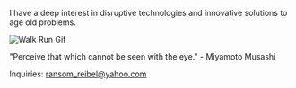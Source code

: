 I have a deep interest in disruptive technologies and innovative solutions to age old problems.

![Walk Run Gif](https://user-images.githubusercontent.com/88223040/132146887-5702a8a0-ad37-4aa7-8051-bf1086d490b5.gif)

"Perceive that which cannot be seen with the eye." - Miyamoto Musashi

Inquiries: ransom_reibel@yahoo.com
